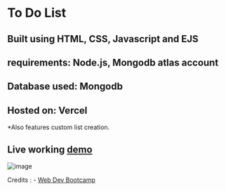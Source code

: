 # To Do List

## Built using HTML, CSS, Javascript and EJS
## requirements: Node.js, Mongodb atlas account
## Database used: Mongodb
## Hosted on: Vercel

*Also features custom list creation.


## Live working [demo](https://to-do-007.vercel.app/) 

![image](https://github.com/ankitmeena007/to_do/assets/63893740/3c5bc120-2ecb-4042-b1fa-c08642734f77)




Credits : - [Web Dev Bootcamp](https://www.udemy.com/course/the-complete-web-development-bootcamp)
